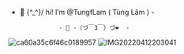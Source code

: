 - 👋 \{^_^}/ hi! I’m @TungfLam ( Tùng Lâm ) -

                 - 👀 -（づ￣3￣）づ❤️  -




![ca60a35c6f46c0189957](https://github.com/TungfLam/TungfLam/assets/117633264/9b4d1aa6-0382-43cc-8cd4-a83e28c952d1)
![IMG20220412203041](https://github.com/TungfLam/TungfLam/assets/117633264/00c71e7d-50f4-46b1-8c3f-57dba67141a8)


